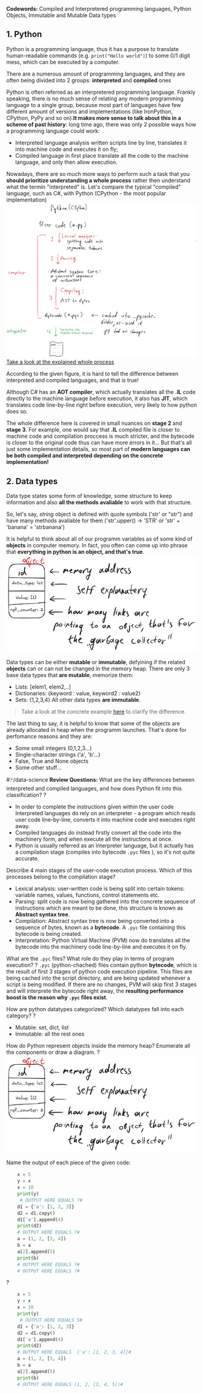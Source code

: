**Codewords:** Compiled and Interpretered programming languages, Python Objects, Immutable and Mutable Data types

## 1. Python
Python is a programming language, thus it has a purpose to translate human-readable commands (e.g. ```print("Hello world")```) to some 0/1 digit mess, which can be executed by a computer.

There are a numerous amount of programming languages, and they are often being divided into 2 groups: **interpreted** and **compiled** ones

Python is often referred as an interpretered programming language. 
Frankly speaking, there is no much sense of relating any modern programming language to a single group, because most part of languages have few different amount of versions and implementations (like IronPython, CPython, PyPy and so on).**It makes more sense to talk about this in a scheme of past history**: long time ago, there was only 2 possible ways how a programming language could work:
- Interpreted language analysis written scripts line by line, translates it into machine code and executes it on fly;
- Compiled language in first place translate all the code to the machine language, and only then allow execution.

Nowadays, there are so much more ways to perform such a task that you **should prioritize understanding a whole process** rather then understand what the termin "interpreted" is. 
Let's compare the typical "compiled" language, such as C#, with Python (CPython - the most popular implementation) 
<br>
![Pasted image 20241117172425.png](../../📁%20files/Pasted%20image%2020241117172425.png) [Take a look at the explained whole process](../Interpreted%20and%20Compiled%20pipeline.md)

According to the given figure, it is hard to tell the difference between interpreted and compiled languages, and that is true! 

Although C# has an **AOT compiler**, which actually translates all the **.IL** code directly to the machine language before execution, it also has **JIT**, which translates code line-by-line right before execution, very likely to how python does so. 

The whole difference here is covered in small nuances on **stage 2** and **stage 3**. For example, one would say that **.IL** compiled file is closer to machine code and compilation proccess is much stricter, and the bytecode is closer to the original code thus can have more errors in it... 
But that's all just some implementation details, so most part of **modern languages can be both compiled and interpreted depending on the concrete implementation!**


## 2. Data types
Data type states some form of knowledge, some structure to keep information and also **all the methods avaliable** to work with that structure. 

So, let's say, *string* object is defined with quote symbols ('str' or "str") and have many methods avaliable for them ('str'.upper() -> 'STR' or
'str' + 'banana' = 'strbanana')

It is helpful to think about all of our programm variables as of some kind of **objects** in computer memory. In fact, you often can come up into phrase that **everything in python is an object, and that's true**.
![Pasted image 20240807150909.png](../../📁%20files/Pasted%20image%2020240807150909.png)


Data types can be either **mutable** or **immutable**, defyining if the related **objects** can or can not be changed in the memory heap.
There are only 3 base data types that **are mutable**, memorize them:
- Lists: \[elem1, elem2,..\]
- Dictionaries: \{keyword : value, keyword2 : value2\}
- Sets: {1,2,3,4}
All other data types **are immutable**. 

> Take a look at the concrete example [here](../Objects%20in%20Python.md) to clarify the difference.

The last thing to say, it is helpful to know that some of the objects are already allocated in heap when the programm launches. That's done for perfomance reasons and they are:
- Some small integers (0,1,2,3...)
- Single-character strings ('a', 'b'...)
- False, True and None objects
- Some other stuff...

#🃏/data-science
**Review Questions:**
What are the key differences between interpreted and compiled languages, and how does Python fit into this classification?
?
- In order to complete the instructions given within the user code Interpreted languages do rely on an interpreter - a program which reads user code line-by-line, converts it into machine code and executes right away.
- Compiled languages do instead firstly convert all the code into the machinery form, and when execute all the instructions at once.
- Python is usually referred as an interpreter language, but it actually has a compilation stage (compiles into bytecode `.pyc` files ), so it's not quite accurate.
<!--SR:!2025-12-08,288,336-->

Describe 4 main stages of the user-code execution process. Which of this processes belong to the compilation stage?
- Lexical analysis: user-written code is being split into certain tokens: variable names, values, functions, control statements etc.
- Parsing: split code is now being gathered into the concrete sequence of instructions which are meant to be done, this structure is known as **Abstract syntax tree**.
- Compilation: Abstract syntax tree is now being converted into a sequence of bytes, known as a **bytecode**. A `.pyc` file containing this bytecode is being created.
- Interpretation: Python Virtual Machine (PVM) now do translates all the bytecode into the machinery code line-by-line and executes it on fly.

What are the `.pyc` files? What role do they play in terms of program execution?
?
`.pyc`  (python-chached) files contain python **bytecode**, which is the result of first 3 stages of python code execution pipeline. This files are being cached into the script directory, and are being updated whenever a script is being modified. If there are no changes, PVM will skip first 3 stages and will interprete the bytecode right away, the **resulting performance boost is the reason why `.pyc` files exist**.
<!--SR:!2025-12-25,284,336-->

How are python datatypes categorized? Which datatypes fall into each category?
?
- Mutable: set, dict, list
- Immutable: all the rest ones
<!--SR:!2026-01-11,301,336-->

How do Python represent objects inside the memory heap? Enumerate all the components or draw a diagram.
?
![Pasted image 20240807150909.png](../../📁%20files/Pasted%20image%2020240807150909.png)
<!--SR:!2025-10-29,248,336-->

Name the output of each piece of the given code: 
```python
	x = 5
	y = x
	x = 10
	print(y)
	 # OUTPUT HERE EQUALS ?#
	d1 = {'a': [1, 2, 3]}
	d2 = d1.copy()
	d1['a'].append(4)
	print(d2)
	# OUTPUT HERE EQUALS ?#
	a = (1, 2, [3, 4])
	b = a
	a[2].append(5)
	print(b)
	# OUTPUT HERE EQUALS ?#
	# OUTPUT HERE EQUALS ?#
```
?
```python
	x = 5
	y = x
	x = 10
	print(y)
	 # OUTPUT HERE EQUALS 5#
	d1 = {'a': [1, 2, 3]}
	d2 = d1.copy()
	d1['a'].append(4)
	print(d2)
	# OUTPUT HERE EQUALS  {'a': [1, 2, 3, 4]}#
	a = (1, 2, [3, 4])
	b = a
	a[2].append(5)
	print(b)
	# OUTPUT HERE EQUALS (1, 2, [3, 4, 5])#
```
<!--SR:!2025-04-10,176,310-->
